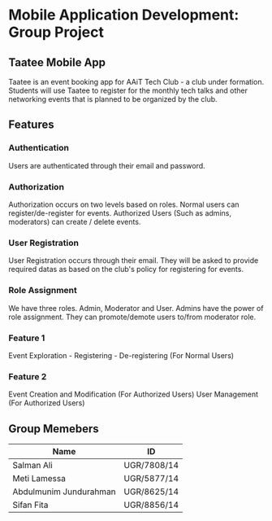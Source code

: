 # Mobile Application Development: Group Project

## Taatee Mobile App
Taatee is an event booking app for AAiT Tech Club - a club under formation. Students will use Taatee to register for the monthly tech talks and other networking events that is planned to be organized by the club.

## Features
  ### Authentication
  Users are authenticated through their email and password.

  ### Authorization
  Authorization occurs on two levels based on roles. Normal users can register/de-register for events. Authorized Users (Such as admins, moderators) can create / delete events.

  ### User Registration
  User Registration occurs through their email. They will be asked to provide required datas as based on the club's policy for registering for events.

  ### Role Assignment
  We have three roles. Admin, Moderator and User.
  Admins have the power of role assignment. They can promote/demote users to/from moderator role.

  ### Feature 1
  Event Exploration - Registering - De-registering  (For Normal Users)

  ### Feature 2
  Event Creation and Modification (For Authorized Users)
  User Management (For Authorized Users)

## Group Memebers

|   Name               | ID            |
|----------------------|:-------------:|
| Salman Ali             | UGR/7808/14 |
| Meti Lamessa           | UGR/5877/14 |
| Abdulmunim Jundurahman | UGR/8625/14 |
| Sifan Fita             | UGR/8856/14 |

